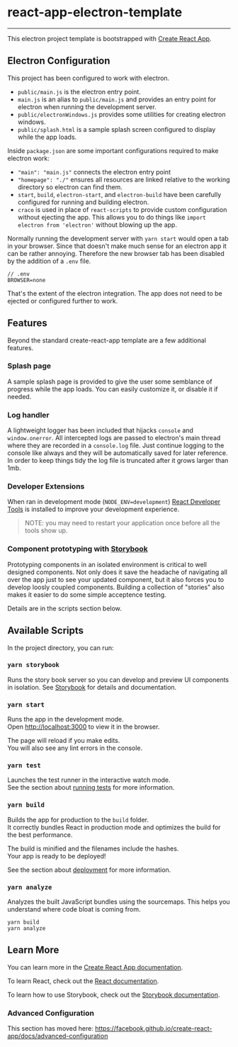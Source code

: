 # react-app-electron-template

---

This electron project template is bootstrapped with [Create React App](https://github.com/facebook/create-react-app).

## Electron Configuration

This project has been configured to work with electron.

* `public/main.js` is the electron entry point.
* `main.js` is an alias to `public/main.js` and provides an entry point for electron when running the development server.
* `public/electronWindows.js` provides some utilities for creating electron windows.
* `public/splash.html` is a sample splash screen configured to display while the app loads.

Inside `package.json` are some important configurations required to make electron work:
* `"main": "main.js"` connects the electron entry point
* `"homepage": "./"` ensures all resources are linked relative to the working directory so electron can find them.
* `start`, `build`, `electron-start`, and `electron-build` have been carefully configured for running and building electron.
* `craco` is used in place of `react-scripts` to provide custom configuration without ejecting the app. This allows you to do things like `import electron from 'electron'` without blowing up the app.

Normally running the development server with `yarn start` would open a tab in your browser.
Since that doesn't make much sense for an electron app it can be rather annoying.
Therefore the new browser tab has been disabled by the addition of a `.env` file.

```
// .env
BROWSER=none
```

That's the extent of the electron integration. The app does not need to be ejected or configured further to work.

## Features

Beyond the standard create-react-app template are a few additional features.

### Splash page

A sample splash page is provided to give the user some semblance of progress while the app loads.
You can easily customize it, or disable it if needed.

### Log handler

A lightweight logger has been included that hijacks `console` and `window.onerror`.
All intercepted logs are passed to electron's main thread where they are recorded in a `console.log` file.
Just continue logging to the console like always and they will be automatically saved for later reference.
In order to keep things tidy the log file is truncated after it grows larger than 1mb.

### Developer Extensions

When ran in development mode (`NODE_ENV=development`) [React Developer Tools](https://github.com/facebook/react-devtools)
is installed to improve your development experience.

> NOTE: you may need to restart your application once before all the tools show up.

### Component prototyping with [Storybook](https://storybook.js.org/)

Prototyping components in an isolated environment is critical to well designed components. Not only does it save the headache of navigating all over the app just to see your updated component, but it also forces you to develop loosly coupled components.
Building a collection of "stories" also makes it easier to do some simple acceptence testing.

Details are in the scripts section below.

## Available Scripts

In the project directory, you can run:

### `yarn storybook`

Runs the story book server so you can develop and preview UI components in isolation.
See [Storybook](https://storybook.js.org/) for details and documentation.

### `yarn start`

Runs the app in the development mode.<br>
Open [http://localhost:3000](http://localhost:3000) to view it in the browser.

The page will reload if you make edits.<br>
You will also see any lint errors in the console.

### `yarn test`

Launches the test runner in the interactive watch mode.<br>
See the section about [running tests](https://facebook.github.io/create-react-app/docs/running-tests) for more information.

### `yarn build`

Builds the app for production to the `build` folder.<br>
It correctly bundles React in production mode and optimizes the build for the best performance.

The build is minified and the filenames include the hashes.<br>
Your app is ready to be deployed!

See the section about [deployment](https://facebook.github.io/create-react-app/docs/deployment) for more information.

### `yarn analyze`

Analyzes the built JavaScript bundles using the sourcemaps.
This helps you understand where code bloat is coming from.

```
yarn build
yarn analyze
```

## Learn More

You can learn more in the [Create React App documentation](https://facebook.github.io/create-react-app/docs/getting-started).

To learn React, check out the [React documentation](https://reactjs.org/).

To learn how to use Storybook, check out the [Storybook documentation](https://storybook.js.org/).

### Advanced Configuration

This section has moved here: https://facebook.github.io/create-react-app/docs/advanced-configuration
